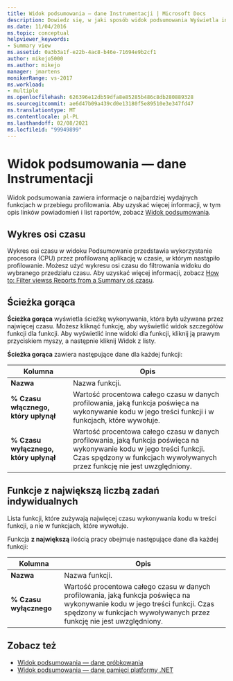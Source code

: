 ```yaml
---
title: Widok podsumowania — dane Instrumentacji | Microsoft Docs
description: Dowiedz się, w jaki sposób widok podsumowania Wyświetla informacje o najbardziej wydajnych funkcjach i opisie łączy powiadomień oraz list raportów.
ms.date: 11/04/2016
ms.topic: conceptual
helpviewer_keywords:
- Summary view
ms.assetid: 0a3b3a1f-e22b-4ac8-b46e-71694e9b2cf1
author: mikejo5000
ms.author: mikejo
manager: jmartens
monikerRange: vs-2017
ms.workload:
- multiple
ms.openlocfilehash: 626396e12db59dfa8e85285b486c8db280889328
ms.sourcegitcommit: ae6d47b09a439cd0e13180f5e89510e3e347fd47
ms.translationtype: MT
ms.contentlocale: pl-PL
ms.lasthandoff: 02/08/2021
ms.locfileid: "99949899"
---
```

# <a name="summary-view---instrumentation-data"></a>Widok podsumowania — dane Instrumentacji
Widok podsumowania zawiera informacje o najbardziej wydajnych funkcjach w przebiegu profilowania. Aby uzyskać więcej informacji, w tym opis linków powiadomień i list raportów, zobacz [Widok podsumowania](../profiling/summary-view.md).

## <a name="timeline-graph"></a>Wykres osi czasu
 Wykres osi czasu w widoku Podsumowanie przedstawia wykorzystanie procesora (CPU) przez profilowaną aplikację w czasie, w którym nastąpiło profilowanie. Możesz użyć wykresu osi czasu do filtrowania widoku do wybranego przedziału czasu. Aby uzyskać więcej informacji, zobacz [How to: Filter viewss Reports from a Summary oś czasu](../profiling/how-to-filter-report-views-from-the-summary-timeline.md).

## <a name="hot-path"></a>Ścieżka gorąca
 **Ścieżka gorąca** wyświetla ścieżkę wykonywania, która była używana przez najwięcej czasu. Możesz kliknąć funkcję, aby wyświetlić widok szczegółów funkcji dla funkcji. Aby wyświetlić inne widoki dla funkcji, kliknij ją prawym przyciskiem myszy, a następnie kliknij Widok z listy.

 **Ścieżka gorąca** zawiera następujące dane dla każdej funkcji:

|Kolumna|Opis|
|------------|-----------------|
|**Nazwa**|Nazwa funkcji.|
|**% Czasu włącznego, który upłynął**|Wartość procentowa całego czasu w danych profilowania, jaką funkcja poświęca na wykonywanie kodu w jego treści funkcji i w funkcjach, które wywołuje.|
|**% Czasu wyłącznego, który upłynął**|Wartość procentowa całego czasu w danych profilowania, jaką funkcja poświęca na wykonywanie kodu w jego treści funkcji. Czas spędzony w funkcjach wywoływanych przez funkcję nie jest uwzględniony.|

## <a name="functions-with-most-individual-work"></a>Funkcje z największą liczbą zadań indywidualnych
 Lista funkcji, które zużywają najwięcej czasu wykonywania kodu w treści funkcji, a nie w funkcjach, które wywołuje.

 Funkcja **z największą** ilością pracy obejmuje następujące dane dla każdej funkcji:

|Kolumna|Opis|
|------------|-----------------|
|**Nazwa**|Nazwa funkcji.|
|**% Czasu wyłącznego**|Wartość procentowa całego czasu w danych profilowania, jaką funkcja poświęca na wykonywanie kodu w jego treści funkcji. Czas spędzony w funkcjach wywoływanych przez funkcję nie jest uwzględniony.|

## <a name="see-also"></a>Zobacz też
- [Widok podsumowania — dane próbkowania](../profiling/summary-view-sampling-data.md)
- [Widok podsumowania — dane pamięci platformy .NET](../profiling/summary-view-dotnet-memory-data.md)
